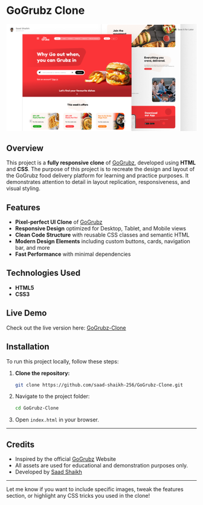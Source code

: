 # GoGrubz Clone

![GoGrubz Clone](https://github.com/saad-shaikh-256/GoGrubz-Clone/blob/main/Cover.png)

## Overview

This project is a **fully responsive clone** of [GoGrubz](https://www.gogrubz.com/), developed using **HTML** and **CSS**. The purpose of this project is to recreate the design and layout of the GoGrubz food delivery platform for learning and practice purposes. It demonstrates attention to detail in layout replication, responsiveness, and visual styling.

## Features

- **Pixel-perfect UI Clone** of [GoGrubz](https://www.gogrubz.com/)
- **Responsive Design** optimized for Desktop, Tablet, and Mobile views
- **Clean Code Structure** with reusable CSS classes and semantic HTML
- **Modern Design Elements** including custom buttons, cards, navigation bar, and more
- **Fast Performance** with minimal dependencies

## Technologies Used

- **HTML5**
- **CSS3**
  
## Live Demo

Check out the live version here: [GoGrubz-Clone](https://go-grubz-clone.vercel.app/)

## Installation

To run this project locally, follow these steps:

1. **Clone the repository:**

   ```bash
   git clone https://github.com/saad-shaikh-256/GoGrubz-Clone.git

2. Navigate to the project folder:

   ```bash
   cd GoGrubz-Clone
   ```

3. Open `index.html` in your browser.

---

## Credits

- Inspired by the official [GoGrubz](https://www.gogrubz.com/) Website
- All assets are used for educational and demonstration purposes only.
- Developed by [Saad Shaikh](https://saad-shaikh.vercel.app/)  

---

Let me know if you want to include specific images, tweak the features section, or highlight any CSS tricks you used in the clone!
